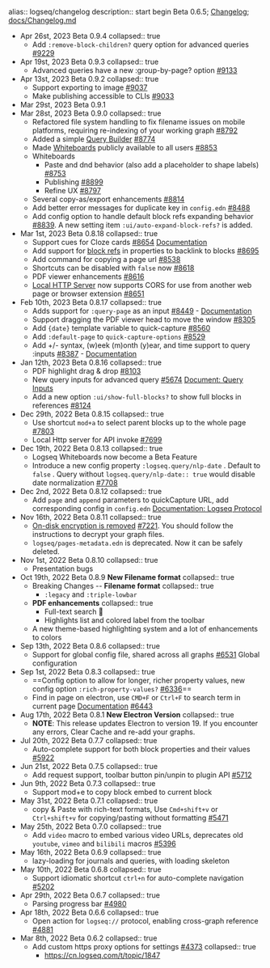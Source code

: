 alias:: logseq/changelog
description:: start begin Beta 0.6.5; [Changelog](https://docs.logseq.com/#/page/changelog); [docs/Changelog.md](https://github.com/logseq/docs/blob/master/pages/Changelog.md?plain=1)

- Apr 26st, 2023  Beta 0.9.4
  collapsed:: true
  - Add `:remove-block-children?` query option for advanced queries [#9229](https://github.com/logseq/logseq/pull/9229)
- Apr 19st, 2023  Beta 0.9.3
  collapsed:: true
  - Advanced queries have a new :group-by-page? option [#9133](https://github.com/logseq/logseq/pull/9133)
- Apr 13st, 2023  Beta 0.9.2
  collapsed:: true
  - Support exporting to image  [#9037](https://github.com/logseq/logseq/pull/9037)
  - Make publishing accessible to CLIs [#9033](https://github.com/logseq/logseq/pull/9033)
- Mar 29st, 2023  Beta 0.9.1
- Mar 28st, 2023 Beta 0.9.0
  collapsed:: true
  - Refactored file system handling to fix filename issues on mobile platforms, requiring re-indexing of your working graph [#8792](https://github.com/logseq/logseq/pull/8792)
  - Added a simple [Query Builder](https://docs.logseq.com/#/page/Query%20Builder) [#8774](https://github.com/logseq/logseq/pull/8774)
  - Made [Whiteboards](https://docs.logseq.com/#/page/whiteboard) publicly available to all users [#8853](https://github.com/logseq/logseq/pull/8853)
  - Whiteboards
    - Paste and dnd behavior (also add a placeholder to shape labels) [#8753](https://github.com/logseq/logseq/pull/8753)
    - Publishing [#8899](https://github.com/logseq/logseq/pull/8899)
    - Refine UX [#8797](https://github.com/logseq/logseq/pull/8797)
  - Several copy-as/export enhancements [#8814](https://github.com/logseq/logseq/pull/8814)
  - Add better error messages for duplicate key in `config.edn` [#8488](https://github.com/logseq/logseq/pull/8488)
  - Add config option to handle default block refs expanding behavior [#8839](https://github.com/logseq/logseq/pull/8839). A new setting item `:ui/auto-expand-block-refs?` is added.
- Mar 1st, 2023 Beta 0.8.18
  collapsed:: true
  - Support cues for Cloze cards [#8654](https://github.com/logseq/logseq/pull/8654) [Documentation](https://docs.logseq.com/#/page/cloze)
  - Add support for [block refs](https://docs.logseq.com/#/page/block%20reference) in properties to backlink to blocks [#8695](https://github.com/logseq/logseq/pull/8695)
  - Add command for copying a page url [#8538](https://github.com/logseq/logseq/pull/8538)
  - Shortcuts can be disabled with `false` now  [#8618](https://github.com/logseq/logseq/pull/8618)
  - PDF viewer enhancements [#8616](https://github.com/logseq/logseq/pull/8616)
  - [Local HTTP Server](https://docs.logseq.com/#/page/local%20http%20server) now supports CORS for use from another web page or browser extension [#8651](https://github.com/logseq/logseq/pull/8651)
- Feb 10th, 2023 Beta 0.8.17
  collapsed:: true
  - Adds support for `:query-page` as an input [#8449](https://github.com/logseq/logseq/pull/8449) - [Documentation](https://docs.logseq.com/#/page/advanced%20queries/block/query%20inputs)
  - Support dragging the PDF viewer head to move the window [#8305](https://github.com/logseq/logseq/pull/8305)
  - Add `{date}` template variable to quick-capture [#8560](https://github.com/logseq/logseq/pull/8560)
  - Add `:default-page` to `quick-capture-options` [#8529](https://github.com/logseq/logseq/pull/8529)
  - Add +/- syntax, (w)eek (m)onth (y)ear, and time support to query :inputs [#8387](https://github.com/logseq/logseq/pull/8387) - [Documentation](https://docs.logseq.com/#/page/advanced%20queries/block/query%20inputs)
- Jan 12th, 2023 Beta 0.8.16
  collapsed:: true
  - PDF highlight drag & drop [#8103](https://github.com/logseq/logseq/pull/8103)
  - New query inputs for advanced query [#5674](https://github.com/logseq/logseq/pull/5674) [Document: Query Inputs](https://docs.logseq.com/#/page/advanced%20queries/block/query%20inputs)
  - Add a new option `:ui/show-full-blocks?` to show full blocks in references [#8124](https://github.com/logseq/logseq/pull/8124)
- Dec 29th, 2022 Beta 0.8.15
  collapsed:: true
  - Use shortcut  `mod+a`  to select parent blocks up to the whole page [#7803](https://github.com/logseq/logseq/pull/7803)
  - Local Http server for API invoke [#7699](https://github.com/logseq/logseq/pull/7699)
- Dec 19th, 2022 Beta 0.8.13
  collapsed:: true
  - Logseq Whiteboards now become a Beta Feature
  - Introduce a new config property  `:logseq.query/nlp-date` . Default to  `false` . Query without  `logseq.query/nlp-date:: true`  would disable date normalization [#7708](https://github.com/logseq/logseq/pull/7708)
- Dec 2nd, 2022 Beta 0.8.12
  collapsed:: true
  - Add  `page`  and  `append`  parameters to quickCapture URL, add corresponding config in  `config.edn`  [Documentation: Logseq Protocol](https://docs.logseq.com/#/page/Logseq%20Protocol)
- Nov 16th, 2022 Beta 0.8.11
  collapsed:: true
  - [On-disk encryption is removed](https://discuss.logseq.com/t/deprecation-of-on-disk-encryption/12334) [#7221](https://github.com/logseq/logseq/pull/7221). You should follow the instructions to decrypt your graph files.
  - `logseq/pages-metadata.edn`  is deprecated. Now it can be safely deleted.
- Nov 1st, 2022 Beta 0.8.10
  collapsed:: true
  - Presentation bugs
- Oct 19th, 2022 Beta 0.8.9 **New Filename format**
  collapsed:: true
  - Breaking Changes -- **Filename format**
    collapsed:: true
    - `:legacy`  and  `:triple-lowbar`
  - **PDF enhancements**
    collapsed:: true
    - Full-text search 🎉
    - Highlights list and colored label from the toolbar
  - A new theme-based highlighting system and a lot of enhancements to colors
- Sep 13th, 2022 Beta 0.8.6
  collapsed:: true
  - Support for global config file, shared across all graphs [#6531](https://github.com/logseq/logseq/pull/6531) Global configuration
- Sep 1st, 2022 Beta 0.8.3
  collapsed:: true
  - ==Config option to allow for longer, richer property values, new config option `:rich-property-values?` [#6336](https://github.com/logseq/logseq/pull/6336)==
  - Find in page on electron, use `CMD+F` or `Ctrl+F` to search term in current page [Documentation](https://docs.logseq.com/#/page/Find%20in%20page) [#6443](https://github.com/logseq/logseq/pull/6443)
- Aug 17th, 2022 Beta 0.8.1 **New  Electron Version**
  collapsed:: true
  - **NOTE**: This release updates Electron to version 19. If you encounter any errors, Clear Cache and re-add your graphs.
- Jul 20th, 2022 Beta 0.7.7
  collapsed:: true
  - Auto-complete support for both block properties and their values [#5922](https://github.com/logseq/logseq/pull/5922)
- Jun 21st, 2022 Beta 0.7.5
  collapsed:: true
  - Add request support, toolbar button pin/unpin to plugin API [#5712](https://github.com/logseq/logseq/pull/5712)
- Jun 9th, 2022 Beta 0.7.3
  collapsed:: true
  - Support mod+e to copy block embed to current block
- May 31st, 2022 Beta 0.7.1
  collapsed:: true
  - copy & Paste with rich-text formats, Use `Cmd+shift+v` or `Ctrl+shift+v` for copying/pasting without formatting [#5471](https://github.com/logseq/logseq/pull/5471)
- May 25th, 2022 Beta 0.7.0
  collapsed:: true
  - Add `video` macro to embed various video URLs, deprecates old `youtube`, `vimeo` and `bilibili` macros [#5396](https://github.com/logseq/logseq/pull/5396)
- May 16th, 2022 Beta 0.6.9
  collapsed:: true
  - lazy-loading for journals and queries, with loading skeleton
- May 10th, 2022 Beta 0.6.8
  collapsed:: true
  - Support idiomatic shortcut `ctrl+n` for auto-complete navigation [#5202](https://github.com/logseq/logseq/pull/5202)
- Apr 29th, 2022 Beta 0.6.7
  collapsed:: true
  - Parsing progress bar [#4980](https://github.com/logseq/logseq/pull/4980)
- Apr 18th, 2022 Beta 0.6.6
  collapsed:: true
  - Open action for `logseq://` protocol, enabling cross-graph reference [#4881](https://github.com/logseq/logseq/pull/4881)
- Mar 8th, 2022 Beta 0.6.2
  collapsed:: true
  - Add custom https proxy options for settings [#4373](https://github.com/logseq/logseq/pull/4373)
    collapsed:: true
    - https://cn.logseq.com/t/topic/1847